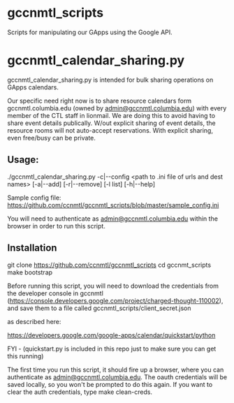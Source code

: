 # gccnmtl_scripts
Scripts for manipulating our GApps using the Google API.

# gccnmtl_calendar_sharing.py
gccnmtl_calendar_sharing.py is intended for bulk sharing operations on GApps calendars.

Our specific need right now is to share resource calendars form gccnmtl.columbia.edu (owned by admin@gccnmtl.columbia.edu) with every member of the CTL staff in lionmail.  We are doing this to avoid having to share event details publically. W/out explicit sharing of event details, the resource rooms will not auto-accept reservations. With explicit sharing, even free/busy can be private.

## Usage:

./gccnmtl_calendar_sharing.py -c|--config <path to .ini file of urls and dest names> [-a|--add] [-r|--remove] [-l list] [-h|--help]

Sample config file: https://github.com/ccnmtl/gccnmtl_scripts/blob/master/sample_config.ini

You will need to authenticate as admin@gccnmtl.columbia.edu within the browser in order to run this script.

## Installation
 git clone https://github.com/ccnmtl/gccnmtl_scripts
 cd gccnmt_scripts
 make bootstrap
 
Before running this script, you will need to download the credentials from the developer console in gccnmtl (https://console.developers.google.com/project/charged-thought-110002), and save them to a file called gccnmtl_scripts/client_secret.json

as described here:

https://developers.google.com/google-apps/calendar/quickstart/python

FYI - (quickstart.py is included in this repo just to make sure you can get this running)

The first time you run this script, it should fire up a browser, where you can authenticate as admin@gccnmtl.columbia.edu. The oauth credentials will be saved locally, so you won't be prompted to do this again.  If you want to clear the auth credentials, type make clean-creds. 
